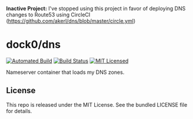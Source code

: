 **Inactive Project:** I've stopped using this project in favor of deploying DNS changes to Route53 using CircleCI (https://github.com/akerl/dns/blob/master/circle.yml)

dock0/dns
=======

[![Automated Build](https://img.shields.io/docker/build/dock0/dns.svg)](https://hub.docker.com/r/dock0/dns/)
[![Build Status](https://img.shields.io/travis/com/dock0/dns.svg)](https://travis-ci.com/dock0/dns)
[![MIT Licensed](http://img.shields.io/badge/license-MIT-green.svg)](https://tldrlegal.com/license/mit-license)

Nameserver container that loads my DNS zones.

## License

This repo is released under the MIT License. See the bundled LICENSE file for details.

